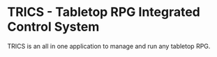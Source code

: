 # TRICS - Tabletop RPG Integrated Control System

TRICS is an all in one application to manage and run any tabletop RPG.
